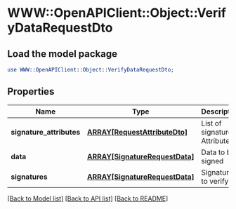 # WWW::OpenAPIClient::Object::VerifyDataRequestDto

## Load the model package
```perl
use WWW::OpenAPIClient::Object::VerifyDataRequestDto;
```

## Properties
Name | Type | Description | Notes
------------ | ------------- | ------------- | -------------
**signature_attributes** | [**ARRAY[RequestAttributeDto]**](RequestAttributeDto.md) | List of signature Attributes | 
**data** | [**ARRAY[SignatureRequestData]**](SignatureRequestData.md) | Data to be signed | 
**signatures** | [**ARRAY[SignatureRequestData]**](SignatureRequestData.md) | Signatures to verify | 

[[Back to Model list]](../README.md#documentation-for-models) [[Back to API list]](../README.md#documentation-for-api-endpoints) [[Back to README]](../README.md)


